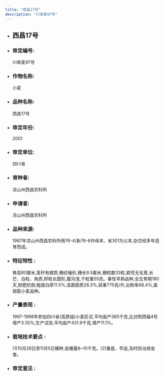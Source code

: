 ```yaml
---
title: "西昌17号"
description: "川审麦97号"
---
```

* ## 西昌17号
* ###  审定编号:  
   川审麦97号

*  ### 作物名称:  
   小麦

*   ###  品种名称: 
    西昌17号

*   ### 审定年份: 
    2001

*   ### 审定单位:  
    四川省

*   ### 育种者:  
    凉山州西昌农科所

*   ### 申请者:  
    凉山州西昌农科所

*   ### 品种来源:  
    1987年凉山州西昌农科所用76-4/新76-6作母本、省301为父本,杂交经多年选育而成。

*   ### 特征特性 : 
    株高80厘米,茎秆有蜡质,穗纺锤形,穗长9.5厘米,穗粒数33粒,颖壳无毛茸,长芒、白粒、角质,籽粒长圆形,腹沟浅,千粒重55克。春性早熟品种,全生育期180天,耐肥抗倒;粗蛋白质11.5%,湿面筋质26.3%,容重775克/升,出粉率68.4%,属弱筋小麦品种。

*   ### 产量表现 : 
    1997-1998年参加四川省(高原组)小麦区试,平均亩产385千克,比对照西辐4号增产3.35%;生产试验,平均亩产431.9千克,增产11.1%。

*   ### 栽培技术要点 : 
    (1)10月28日至11月5日播种,亩播量8~10千克。(2)重底、早追,及时防治病虫害。

*   ### 审定意见 : 
    
